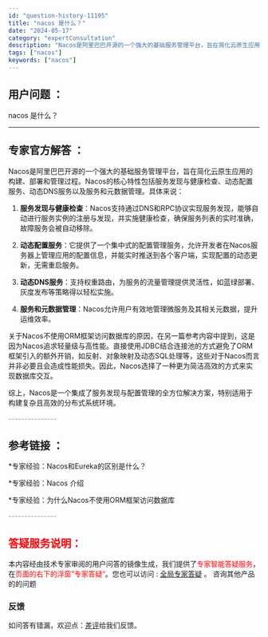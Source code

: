 ```yaml
---
id: "question-history-11195"
title: "nacos 是什么？"
date: "2024-05-17"
category: "expertConsultation"
description: "Nacos是阿里巴巴开源的一个强大的基础服务管理平台，旨在简化云原生应用的构建、部署和管理过程。Nacos的核心特性包括服务发现与健康检查、动态配置服务、动态DNS服务以及服务和元数据管理。具体来说：1. **服务发现与健康检查**：Nacos支持通过DNS和RPC协议实现服务发现，能够自动进行服务"
tags: ["nacos"]
keywords: ["nacos"]
---
```


## 用户问题 ： 
 nacos 是什么？  

---------------
## 专家官方解答 ：

Nacos是阿里巴巴开源的一个强大的基础服务管理平台，旨在简化云原生应用的构建、部署和管理过程。Nacos的核心特性包括服务发现与健康检查、动态配置服务、动态DNS服务以及服务和元数据管理。具体来说：

1. **服务发现与健康检查**：Nacos支持通过DNS和RPC协议实现服务发现，能够自动进行服务实例的注册与发现，并实施健康检查，确保服务列表的实时准确，故障服务会被自动移除。

2. **动态配置服务**：它提供了一个集中式的配置管理服务，允许开发者在Nacos服务器上管理应用的配置信息，并能实时推送到各个客户端，实现配置的动态更新，无需重启服务。

3. **动态DNS服务**：支持权重路由，为服务的流量管理提供灵活性，如蓝绿部署、灰度发布等策略得以轻松实施。

4. **服务和元数据管理**：Nacos允许用户有效地管理微服务及其相关元数据，提升运维效率。

关于Nacos不使用ORM框架访问数据库的原因，在另一篇参考内容中提到，这是因为Nacos追求轻量级与高性能。直接使用JDBC结合连接池的方式避免了ORM框架引入的额外开销，如反射、对象映射及动态SQL处理等，这些对于Nacos而言并非必要且会造成性能损失。因此，Nacos选择了一种更为简洁高效的方式来实现数据库交互。

综上，Nacos是一个集成了服务发现与配置管理的全方位解决方案，特别适用于构建复杂且高效的分布式系统环境。


<font color="#949494">---------------</font> 


## 参考链接 ：

*专家经验：Nacos和Eureka的区别是什么？ 
 
 *专家经验：Nacos 介绍 
 
 *专家经验：为什么Nacos不使用ORM框架访问数据库 


 <font color="#949494">---------------</font> 
 


## <font color="#FF0000">答疑服务说明：</font> 

本内容经由技术专家审阅的用户问答的镜像生成，我们提供了<font color="#FF0000">专家智能答疑服务</font>，在<font color="#FF0000">页面的右下的浮窗”专家答疑“</font>。您也可以访问 : [全局专家答疑](https://answer.opensource.alibaba.com/docs/intro) 。 咨询其他产品的的问题

### 反馈
如问答有错漏，欢迎点：[差评](https://ai.nacos.io/user/feedbackByEnhancerGradePOJOID?enhancerGradePOJOId=13734)给我们反馈。
